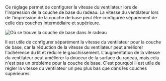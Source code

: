 Ce réglage permet de configurer la vitesse du ventilateur lors de l'impression de la couche de base du radeau. La vitesse du ventilateur lors de l'impression de la couche de base peut être configurée séparément de celle des couches intermédiaire et supérieure.

![Où se trouve la couche de base dans le radeau](../../../articles/images/raft_dimensions_simplified.svg)

Il est utile de configurer séparément la vitesse du ventilateur pour la couche de base, car la réduction de la vitesse du ventilateur peut améliorer l'adhérence du lit et réduire le gauchissement. L'augmentation de la vitesse du ventilateur peut améliorer la douceur de la surface du radeau, mais cela n'est pas un problème pour la couche de base. C'est pourquoi il est utile de régler la vitesse du ventilateur un peu plus bas que dans les couches supérieures.
